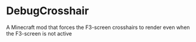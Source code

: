 # DebugCrosshair
A Minecraft mod that forces the F3-screen crosshairs to render even when the F3-screen is not active

